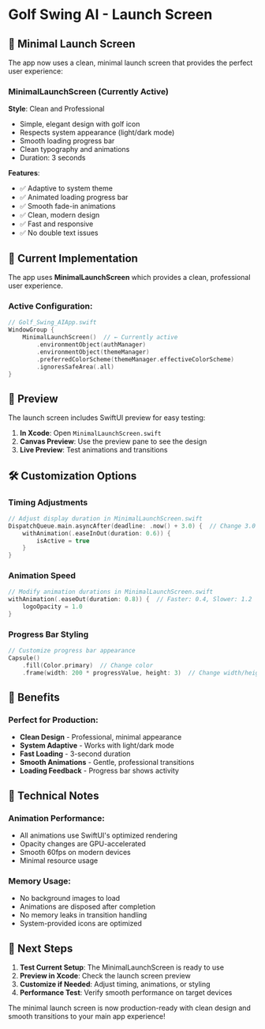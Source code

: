 # Golf Swing AI - Launch Screen

## 🚀 Minimal Launch Screen

The app now uses a clean, minimal launch screen that provides the perfect user experience:

### **MinimalLaunchScreen** (Currently Active)
**Style**: Clean and Professional
- Simple, elegant design with golf icon
- Respects system appearance (light/dark mode)
- Smooth loading progress bar
- Clean typography and animations
- Duration: 3 seconds

**Features**:
- ✅ Adaptive to system theme
- ✅ Animated loading progress bar
- ✅ Smooth fade-in animations
- ✅ Clean, modern design
- ✅ Fast and responsive
- ✅ No double text issues

## 🎨 Current Implementation

The app uses **MinimalLaunchScreen** which provides a clean, professional user experience.

### Active Configuration:
```swift
// Golf_Swing_AIApp.swift
WindowGroup {
    MinimalLaunchScreen()  // ← Currently active
        .environmentObject(authManager)
        .environmentObject(themeManager)
        .preferredColorScheme(themeManager.effectiveColorScheme)
        .ignoresSafeArea(.all)
}
```

## 📱 Preview

The launch screen includes SwiftUI preview for easy testing:

1. **In Xcode**: Open `MinimalLaunchScreen.swift`
2. **Canvas Preview**: Use the preview pane to see the design
3. **Live Preview**: Test animations and transitions

## 🛠 Customization Options

### Timing Adjustments
```swift
// Adjust display duration in MinimalLaunchScreen.swift
DispatchQueue.main.asyncAfter(deadline: .now() + 3.0) {  // Change 3.0 to desired seconds
    withAnimation(.easeInOut(duration: 0.6)) {
        isActive = true
    }
}
```

### Animation Speed
```swift
// Modify animation durations in MinimalLaunchScreen.swift
withAnimation(.easeOut(duration: 0.8)) {  // Faster: 0.4, Slower: 1.2
    logoOpacity = 1.0
}
```

### Progress Bar Styling
```swift
// Customize progress bar appearance
Capsule()
    .fill(Color.primary)  // Change color
    .frame(width: 200 * progressValue, height: 3)  // Change width/height
```

## 🎯 Benefits

### Perfect for Production:
- **Clean Design** - Professional, minimal appearance
- **System Adaptive** - Works with light/dark mode
- **Fast Loading** - 3-second duration
- **Smooth Animations** - Gentle, professional transitions
- **Loading Feedback** - Progress bar shows activity

## 🔧 Technical Notes

### Animation Performance:
- All animations use SwiftUI's optimized rendering
- Opacity changes are GPU-accelerated
- Smooth 60fps on modern devices
- Minimal resource usage

### Memory Usage:
- No background images to load
- Animations are disposed after completion
- No memory leaks in transition handling
- System-provided icons are optimized

## 🚀 Next Steps

1. **Test Current Setup**: The MinimalLaunchScreen is ready to use
2. **Preview in Xcode**: Check the launch screen preview
3. **Customize if Needed**: Adjust timing, animations, or styling
4. **Performance Test**: Verify smooth performance on target devices

The minimal launch screen is now production-ready with clean design and smooth transitions to your main app experience!